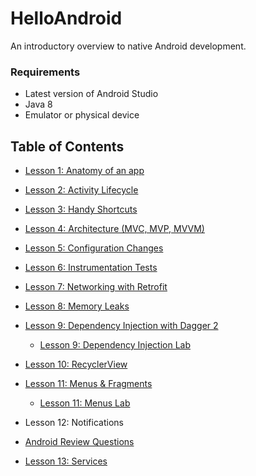 # HelloAndroid

An introductory overview to native Android development.

### Requirements
  * Latest version of Android Studio
  * Java 8
  * Emulator or physical device
  
## Table of Contents
 * [Lesson 1: Anatomy of an app](lesson01/Lesson1_AnatomyOfAnApp.md)
 
 * [Lesson 2: Activity Lifecycle](lesson02/Lesson2_ActivityLifecycle.md)
  
 * [Lesson 3: Handy Shortcuts](lesson03/Lesson3_HandyShortcuts.md)
 
 * [Lesson 4: Architecture (MVC, MVP, MVVM)](lesson04/Lesson4_Architecture.md)
 
 * [Lesson 5: Configuration Changes](lesson05/Lesson5_ConfigurationChanges.md)
 
 * [Lesson 6: Instrumentation Tests](lesson06/Lesson6_InstrumentationTests.md)
 
 * [Lesson 7: Networking with Retrofit](lesson07/Lesson7_NetworkingWithRetrofit.md)
 
 * [Lesson 8: Memory Leaks](lesson08/Lesson8_MemoryLeaks.md)
 
 * [Lesson 9: Dependency Injection with Dagger 2](lesson09/Lesson9_DependencyInjectionDagger2.md)
 
   * [Lesson 9: Dependency Injection Lab](lesson09-lab/Lesson9_Lab_DependencyInjection.md)
 
 * [Lesson 10: RecyclerView](lesson10/Lesson10_RecyclerView.md)
 
 * [Lesson 11: Menus & Fragments](lesson11/Lesson11_MenusAndFragments.md)
 
   * [Lesson 11: Menus Lab](lesson11-lab/Lesson11_Lab_Menus.md)
 
 * Lesson 12: Notifications
 
 * [Android Review Questions](Review_Questions.md)
 
 * [Lesson 13: Services](lesson13/Lesson13_Services.md)